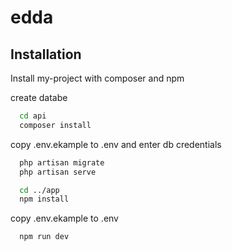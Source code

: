 
# edda



## Installation

Install my-project with composer and npm

create databe

```bash
  cd api
  composer install
```
copy .env.ekample to .env and enter db credentials
```bash
  php artisan migrate
  php artisan serve
```
```bash
  cd ../app
  npm install
```
copy .env.ekample to .env 
```bash
  npm run dev
```
    